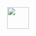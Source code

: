 <img src="https://cdn-icons-png.flaticon.com/512/3654/3654729.png" style="height:50px;width:50px; align-items:center">
